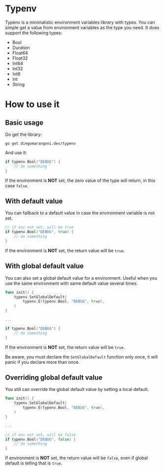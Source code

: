 # Typenv

Typenv is a minimalistic environment variables library with types.
You can simple get a value from environment variables as the type you need.
It does support the following types:

* Bool
* Duration
* Float64
* Float32
* Int64
* Int32
* Int8
* Int
* String

# How to use it

## Basic usage

Go get the library:

```shell
go get diegomarangoni.dev/typenv
```

And use it:

```go
if typenv.Bool("DEBUG") {
	// do something
}
```

If the environment is **NOT** set, the zero value of the type will return, in this case `false`.

## With default value

You can fallback to a default value in case the environment variable is not set.

```go
// if env not set, will be true
if typenv.Bool("DEBUG", true) {
	// do something
}
```

If the environment is **NOT** set, the return value will be `true`.

## With global default value

You can also set a global default value for a environment.
Useful when you use the same environment with same default value several times.

```go
func init() {
	typenv.SetGlobalDefault(
		typenv.E(typenv.Bool, "DEBUG", true),
	)
}

...

if typenv.Bool("DEBUG") {
	// do something
}
```

If the environment is **NOT** set, the return value will be `true`.

Be aware, you must declare the `SetGlobalDefault` function only once, it will panic if you declare more than once.

## Overriding global default value

You still can override the global default value by setting a local default.

```go
func init() {
	typenv.SetGlobalDefault(
		typenv.E(typenv.Bool, "DEBUG", true),
	)
}

...

// if env not set, will be false
if typenv.Bool("DEBUG", false) {
	// do something
}
```

If environment is **NOT** set, the return value will be `false`, even if global default is telling that is `true`.

<!-- go test -coverprofile coverage.out && go tool cover -html=coverage.out -o coverage.html -->
